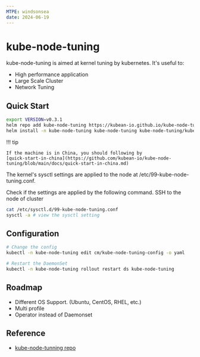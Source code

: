 ```yaml
---
MTPE: windsonsea
date: 2024-06-19
---
```


# kube-node-tuning

kube-node-tuning is aimed at kernel tuning by kubernetes. It's useful to:

* High performance application
* Large Scale Cluster
* Network Tuning

## Quick Start

```bash
export VERSION=v0.3.1
helm repo add kube-node-tuning https://kubean-io.github.io/kube-node-tuning/
helm install -n kube-node-tuning kube-node-tuning kube-node-tuning/kube-node-tuning --version $VERSION --create-namespace
```

!!! tip

    If the machine is in China, you should following by
    [quick-start-in-china](https://github.com/kubean-io/kube-node-tuning/blob/main/docs/quick-start-in-china.md)

The kernel's sysctl settings are applied to the node at /etc/99-kube-node-tuning.conf.

Check if the settings are applied by the following command.
SSH to the node of cluster

```bash
cat /etc/sysctl.d/99-kube-node-tuning.conf
sysctl -a # view the sysctl setting
```

## Configuration

```bash
# Change the config
kubectl -n kube-node-tuning edit cm/kube-node-tuning-config -o yaml

# Restart the DaemonSet
kubectl -n kube-node-tuning rollout restart ds kube-node-tuning
```

## Roadmap

* Different OS Support. (Ubuntu, CentOS, RHEL, etc.)
* Multi profile
* Operator instead of Daemonset

## Reference

- [kube-node-tunning repo](https://github.com/kubean-io/kube-node-tuning)
